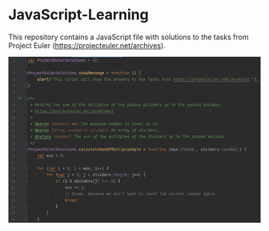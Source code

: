 # JavaScript-Learning

This repository contains a JavaScript file with solutions to the tasks from Project Euler (https://projecteuler.net/archives).

![img1](https://github.com/AlexTemnyakov/JavaScript-Learning/blob/main/img1.jpg)